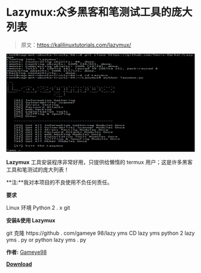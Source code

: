 # Lazymux:众多黑客和笔测试工具的庞大列表

> 原文：<https://kalilinuxtutorials.com/lazymux/>

[![Lazymux : A Huge List Of Many Hacking & PEN-TESTING Tools](img/2fe984bcf276faaa05a8d1cf83609dad.png "Lazymux : A Huge List Of Many Hacking & PEN-TESTING Tools")](https://1.bp.blogspot.com/-0lQ-d-BLn34/Xxnk307PC6I/AAAAAAAAG_g/LKPzr9JMKQoKWyb0ATlA_8iGz6QLMmskwCLcBGAsYHQ/s1600/lazymux2%25281%2529.png)

**Lazymux** 工具安装程序非常好用，只提供给懒惰的 termux 用户；这是许多黑客工具和笔测试的庞大列表！

**注:**我对本项目的不良使用不负任何责任。

**要求**

Linux 环境
Python 2 . x
git

**安装&使用 Lazymux**

git 克隆 https://github . com/gameye 98/lazy yms
CD lazy yms
python 2 lazy yms . py
or
python lazy yms . py

**作者:** [Gameye98](https://github.com/Gameye98)

[**Download**](https://github.com/Sanix-Darker/Lazymux)